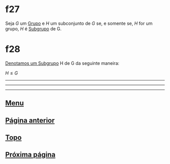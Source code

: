 # f27

Seja $G$ um [Grupo](/page%201.md#f11) e $H$ um subconjunto de $G$ se, e somente se, $H$ for um grupo, $H$ é <u>Subgrupo</u> de G.

# f28

<u>Denotamos um Subgrupo</u> H de G da seguinte maneira:

$H \le G$


---
---
---

## [Menu](/readme.md)

## [Página anterior](/page%202.md)

## [Topo](#f27)

## [Próxima página](/page%204.md)